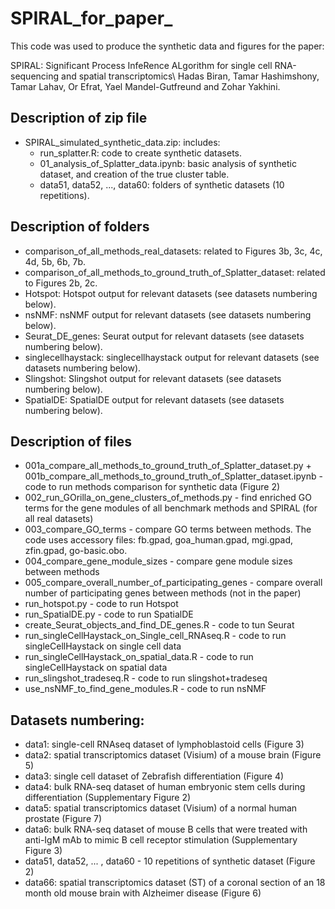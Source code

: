 # SPIRAL_for_paper_
 This code was used to produce the synthetic data and figures for the paper:
 
 SPIRAL: Significant Process InfeRence ALgorithm for single cell RNA-sequencing and spatial transcriptomics\ Hadas Biran, Tamar Hashimshony, Tamar Lahav, Or Efrat, Yael Mandel-Gutfreund and Zohar Yakhini.

## Description of zip file
 - SPIRAL_simulated_synthetic_data.zip: includes:
   * run_splatter.R: code to create synthetic datasets.
   * 01_analysis_of_Splatter_data.ipynb: basic analysis of synthetic dataset, and creation of the true cluster table.
   * data51, data52, ..., data60: folders of synthetic datasets (10 repetitions).

## Description of folders
 - comparison_of_all_methods_real_datasets: related to Figures 3b, 3c, 4c, 4d, 5b, 6b, 7b.
 - comparison_of_all_methods_to_ground_truth_of_Splatter_dataset: related to Figures 2b, 2c.
 - Hotspot: Hotspot output for relevant datasets (see datasets numbering below).
 - nsNMF: nsNMF output for relevant datasets (see datasets numbering below).
 - Seurat_DE_genes: Seurat output for relevant datasets (see datasets numbering below).
 - singlecellhaystack: singlecellhaystack output for relevant datasets (see datasets numbering below).
 - Slingshot: Slingshot output for relevant datasets (see datasets numbering below).
 - SpatialDE: SpatialDE output for relevant datasets (see datasets numbering below).

## Description of files
- 001a_compare_all_methods_to_ground_truth_of_Splatter_dataset.py + 001b_compare_all_methods_to_ground_truth_of_Splatter_dataset.ipynb - code to run methods comparison for synthetic data (Figure 2)
- 002_run_GOrilla_on_gene_clusters_of_methods.py - find enriched GO terms for the gene modules of all benchmark methods and SPIRAL (for all real datasets)
- 003_compare_GO_terms - compare GO terms between methods. The code uses accessory files: fb.gpad, goa_human.gpad, mgi.gpad, zfin.gpad, go-basic.obo.
- 004_compare_gene_module_sizes - compare gene module sizes between methods
- 005_compare_overall_number_of_participating_genes - compare overall number of participating genes between methods (not in the paper)
- run_hotspot.py - code to run Hotspot
- run_SpatialDE.py - code to run SpatialDE
- create_Seurat_objects_and_find_DE_genes.R - code to tun Seurat
- run_singleCellHaystack_on_Single_cell_RNAseq.R - code to run singleCellHaystack on single cell data
- run_singleCellHaystack_on_spatial_data.R - code to run singleCellHaystack on spatial data
- run_slingshot_tradeseq.R - code to run slingshot+tradeseq
- use_nsNMF_to_find_gene_modules.R - code to run nsNMF

## Datasets numbering:
- data1: single-cell RNAseq dataset of lymphoblastoid cells (Figure 3)
- data2: spatial transcriptomics dataset (Visium) of a mouse brain (Figure 5)
- data3: single cell dataset of Zebrafish differentiation (Figure 4)
- data4: bulk RNA-seq dataset of human embryonic stem cells during differentiation (Supplementary Figure 2)
- data5: spatial transcriptomics dataset (Visium) of a normal human prostate (Figure 7)
- data6: bulk RNA-seq dataset of mouse B cells that were treated with anti-IgM mAb to mimic B cell receptor stimulation (Supplementary Figure 3)
- data51, data52, ... , data60 - 10 repetitions of synthetic dataset (Figure 2)
- data66: spatial transcriptomics dataset (ST) of a coronal section of an 18 month old mouse brain with Alzheimer disease (Figure 6)   
 
